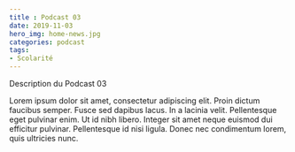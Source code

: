 ```yaml
---
title : Podcast 03
date: 2019-11-03
hero_img: home-news.jpg
categories: podcast
tags:
- Scolarité
---
```


Description du Podcast 03

Lorem ipsum dolor sit amet, consectetur adipiscing elit. Proin dictum faucibus semper. Fusce sed dapibus lacus. In a lacinia velit. Pellentesque eget pulvinar enim. Ut id nibh libero. Integer sit amet neque euismod dui efficitur pulvinar. Pellentesque id nisi ligula. Donec nec condimentum lorem, quis ultricies nunc. 